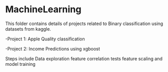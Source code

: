 # MachineLearning
This folder contains details of projects related to Binary classification using datasets from kaggle.

-Project 1: Apple Quality classification

-Project 2: Income Predictions using xgboost

Steps include
Data exploration 
feature correlation tests
feature scaling and model training
